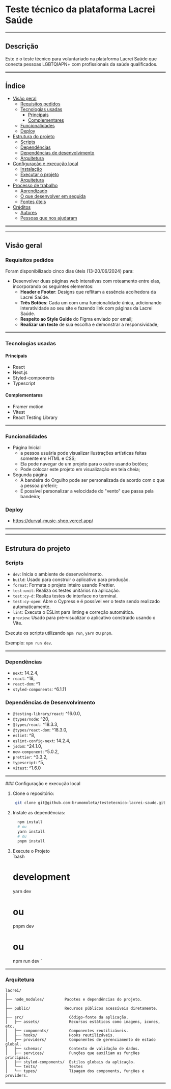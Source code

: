# Teste técnico da plataforma Lacrei Saúde

<hr style="border-top: 3px solid #bbb;">

## Descrição

Este é o teste técnico para voluntariado na plataforma Lacrei Saúde que conecta pessoas LGBTQIAPN+
com profissionais da saúde qualificados.

<hr style="border-top: 3px solid #bbb;">

## Índice

- [Visão geral](#visão-geral)
  - [Requisitos pedidos](#requisitos-pedidos)
  - [Tecnologias usadas](#tecnologias-usadas)
    - [Principais](#principais)
    - [Complementares](#complementares)
  - [Funcionalidades](#funcionalidades)
  - [Deploy](#deploy)
- [Estrutura do projeto](#estrutura-do-projeto)
  - [Scripts](#scripts)
  - [Dependências](#dependências)
  - [Dependências de desenvolvimento](#dependências-de-desenvolvimento)
  - [Arquitetura](#arquitetura)
- [Configuração e execução local](#Configuração-e-execução-local)
  - [Instalação](#instalação)
  - [Executar o projeto](#executar-o-projeto)
  - [Arquitetura](#arquitetura)
- [Processo de trabalho](#processo-de-trabalho)
  - [Aprendizado](#aprendizado)
  - [O que desenvolver em seguida](#o-que-desenvolver-em-seguida)
  - [Fontes úteis](#fontes-úteis)
- [Créditos](#crédito)
  - [Autores](#autores)
  - [Pessoas que nos ajudaram](#pessoas-que-nos-ajudaram)

<hr style="border-top: 3px solid #bbb;">
<hr style="border-top: 3px solid #bbb;">

## Visão geral

### Requisitos pedidos

Foram disponibilizado cinco dias úteis (13-20/06/2024) para:

- Desenvolver duas páginas web interativas com roteamento entre elas, incorporando os seguintes elementos:
  - **Header e Footer**: Designs que reflitam a essência acolhedora da Lacrei Saúde.
  - **Três Botões**: Cada um com uma funcionalidade única, adicionando interatividade ao seu site e fazendo link com
    páginas da Lacrei Saúde.
  - **Respeito ao Style Guide** do Figma enviado por email;
  - **Realizar um teste** de sua escolha e demonstrar a responsividade;

<hr style="border-top: 3px solid #bbb;">

### Tecnologias usadas

#### Principais

- React
- Next.js
- Styled-components
- Typescript

#### Complementares

- Framer motion
- Vitest
- React Testing Library

<hr style="border-top: 3px solid #bbb;">

### Funcionalidades

- Página Inicial
  - a pessoa usuária pode visualizar
    ilustrações artísticas feitas somente em HTML e CSS;
  - Ela pode navegar de um projeto para o outro usando botões;
  - Pode colocar este projeto em visualização em tela cheia;
- Segunda página
  - A bandeira do Orgulho pode ser personalizada de acordo com o que a pessoa
    preferir;
  - É possível personalizar a velocidade do "vento" que passa pela bandeira;

### Deploy

- https://durval-music-shop.vercel.app/

<hr style="border-top: 3px solid #bbb;">
<hr style="border-top: 3px solid #bbb;">

## Estrutura do projeto

### Scripts

- `dev`: Inicia o ambiente de desenvolvimento.
- `build`: Usado para construir o aplicativo para produção.
- `format`: Formata o projeto inteiro usando Prettier.
- `test:unit`: Realiza os testes unitários na aplicação.
- `test:cy-d`: Realiza testes de interface no terminal.
- `test:cy-open`: Abre o Cypress e é possível ver o teste sendo realizado automaticamente.
- `lint`: Executa o ESLint para linting e correção automática.
- `preview`: Usado para pré-visualizar o aplicativo construído usando o Vite.

Execute os scripts utilizando `npm run`, `yarn` ou `pnpm`.

Exemplo: `npm run dev`.

<hr style="border-top: 3px solid #bbb;">

### Dependências

- `next`: 14.2.4,
- `react`: ^18,
- `react-dom`: ^1
- `styled-components`: ^6.1.11

### Dependências de Desenvolvimento

- `@testing-library/react`: ^16.0.0,
- `@types/node`: ^20,
- `@types/react`: ^18.3.3,
- `@types/react-dom`: ^18.3.0,
- `eslint`: ^8,
- `eslint-config-next`: 14.2.4,
- `jsdom`: ^24.1.0,
- `new-component`: ^5.0.2,
- `prettier`: ^3.3.2,
- `typescript`: ^5,
- `vitest`: ^1.6.0

<hr style="border-top: 3px solid #bbb;">
### Configuração e execução local

1. Clone o repositório:
   ```bash
    git clone git@github.com:brunomoleta/testetecnico-lacrei-saude.git
   ```
1. Instale as dependências:

   ```bash
     npm install
     # ou
     yarn install
     # ou
     pnpm install
   ```

1. Execute o Projeto  
 `bash
    # development
    yarn dev
    # ou
    pnpm dev
    # ou
    npm run dev
    `
<hr style="border-top: 3px solid #bbb;">

### Arquitetura

```
lacrei/
│
├── node_modules/         Pacotes e dependências do projeto.
│
├── public/               Recursos públicos acessíveis diretamente.
│
├── src/                    Código-fonte da aplicação.
│   ├── assets/             Recursos estáticos como imagens, icones, etc.
│   ├── components/         Componentes reutilizáveis.
│   ├── hooks/              Hooks reutilizáveis.
│   ├── providers/          Componentes de gerenciamento de estado global.
│   ├── schemas/            Contexto de validação de dados.
│   ├── services/           Funções que auxiliam as funções principais.
│   ├── styled-components/  Estilos globais da aplicação.
│   └── tests/              Testes
│   └── types/              Tipagem dos components, funções e providers.
```

<hr style="border-top: 3px solid #bbb;">
